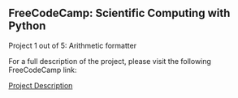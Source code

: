 ## FreeCodeCamp: Scientific Computing with Python
Project 1 out of 5: Arithmetic formatter

For a full description of the project, please visit the following FreeCodeCamp link:

[Project Description](https://www.freecodecamp.org/learn/scientific-computing-with-python/scientific-computing-with-python-projects/arithmetic-formatter)